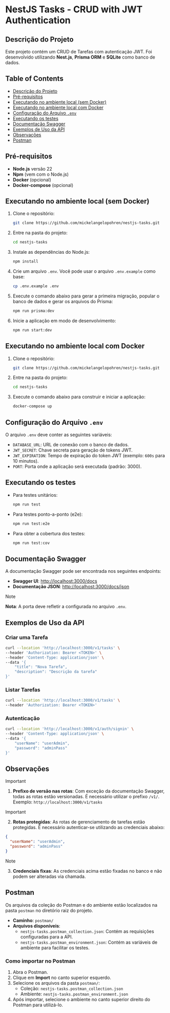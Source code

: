 # NestJS Tasks - CRUD with JWT Authentication

## Descrição do Projeto

Este projeto contém um CRUD de Tarefas com autenticação JWT. Foi desenvolvido utilizando **Nest.js**, **Prisma ORM** e **SQLite** como banco de dados.

## Table of Contents

- [Descrição do Projeto](#descrição-do-projeto)
- [Pré-requisitos](#pré-requisitos)
- [Executando no ambiente local (sem Docker)](#executando-no-ambiente-local-sem-docker)
- [Executando no ambiente local com Docker](#executando-no-ambiente-local-com-docker)
- [Configuração do Arquivo `.env`](#configuração-do-arquivo-env)
- [Executando os testes](#executando-os-testes)
- [Documentação Swagger](#documentação-swagger)
- [Exemplos de Uso da API](#exemplos-de-uso-da-api)
- [Observações](#observações)
- [Postman](#postman)

## Pré-requisitos

- **Node.js** versão 22
- **Npm** (vem com o Node.js)
- **Docker** (opcional)
- **Docker-compose** (opcional)

## Executando no ambiente local (sem Docker)

1. Clone o repositório:

   ```bash
   git clone https://github.com/mickelangelopohren/nestjs-tasks.git
   ```

2. Entre na pasta do projeto:

   ```bash
   cd nestjs-tasks
   ```

3. Instale as dependências do Node.js:

   ```bash
   npm install
   ```

4. Crie um arquivo `.env`. Você pode usar o arquivo `.env.example` como base:

   ```bash
   cp .env.example .env
   ```

5. Execute o comando abaixo para gerar a primeira migração, popular o banco de dados e gerar os arquivos do Prisma:

   ```bash
   npm run prisma:dev
   ```

6. Inicie a aplicação em modo de desenvolvimento:
   ```bash
   npm run start:dev
   ```

## Executando no ambiente local com Docker

1. Clone o repositório:

   ```bash
   git clone https://github.com/mickelangelopohren/nestjs-tasks.git
   ```

2. Entre na pasta do projeto:

   ```bash
   cd nestjs-tasks
   ```

3. Execute o comando abaixo para construir e iniciar a aplicação:
   ```bash
   docker-compose up
   ```

## Configuração do Arquivo `.env`

O arquivo `.env` deve conter as seguintes variáveis:

- `DATABASE_URL`: URL de conexão com o banco de dados.
- `JWT_SECRET`: Chave secreta para geração de tokens JWT.
- `JWT_EXPIRATION`: Tempo de expiração do token JWT (exemplo: `600s` para 10 minutos).
- `PORT`: Porta onde a aplicação será executada (padrão: 3000).

## Executando os testes

- Para testes unitários:

  ```bash
  npm run test
  ```

- Para testes ponto-a-ponto (e2e):

  ```bash
  npm run test:e2e
  ```

- Para obter a cobertura dos testes:
  ```bash
  npm run test:cov
  ```

## Documentação Swagger

A documentação Swagger pode ser encontrada nos seguintes endpoints:

- **Swagger UI**: [http://localhost:3000/docs](http://localhost:3000/docs)
- **Documentação JSON**: [http://localhost:3000/docs/json](http://localhost:3000/docs/json)

> [!NOTE]
>
> **Nota**: A porta deve refletir a configurada no arquivo `.env`.

## Exemplos de Uso da API

### Criar uma Tarefa

```bash
curl --location 'http://localhost:3000/v1/tasks' \
--header 'Authorization: Bearer <TOKEN>' \
--header 'Content-Type: application/json' \
--data '{
    "title": "Nova Tarefa",
    "description": "Descrição da tarefa"
}'
```

### Listar Tarefas

```bash
curl --location 'http://localhost:3000/v1/tasks' \
--header 'Authorization: Bearer <TOKEN>'
```

### Autenticação

```bash
curl --location 'http://localhost:3000/v1/auth/signin' \
--header 'Content-Type: application/json' \
--data '{
    "userName": "userAdmin",
    "password": "adminPass"
}'
```

## Observações

> [!IMPORTANT]
>
> 1.  **Prefixo de versão nas rotas**: Com exceção da documentação Swagger, todas as rotas estão versionadas. É necessário utilizar o prefixo `/v1/`.  
>     Exemplo: `http://localhost:3000/v1/tasks`

> [!IMPORTANT]
>
> 2. **Rotas protegidas**: As rotas de gerenciamento de tarefas estão protegidas. É necessário autenticar-se utilizando as credenciais abaixo:

```json
{
  "userName": "userAdmin",
  "password": "adminPass"
}
```

> [!NOTE]
>
> 3.  **Credenciais fixas**: As credenciais acima estão fixadas no banco e não podem ser alteradas via chamada.

## Postman

Os arquivos da coleção do Postman e do ambiente estão localizados na pasta `postman` no diretório raiz do projeto.

- **Caminho**: `postman/`
- **Arquivos disponíveis**:
  - `nestjs-tasks.postman_collection.json`: Contém as requisições configuradas para a API.
  - `nestjs-tasks.postman_environment.json`: Contém as variáveis de ambiente para facilitar os testes.

### Como importar no Postman

1. Abra o Postman.
2. Clique em **Import** no canto superior esquerdo.
3. Selecione os arquivos da pasta `postman/`:
   - Coleção: `nestjs-tasks.postman_collection.json`
   - Ambiente: `nestjs-tasks.postman_environment.json`
4. Após importar, selecione o ambiente no canto superior direito do Postman para utilizá-lo.
